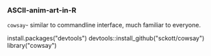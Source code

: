### ASCII-anim-art-in-R


`cowsay`- similar to commandline interface, much familiar to everyone.

install.packages("devtools")
devtools::install_github("sckott/cowsay")
library("cowsay")
